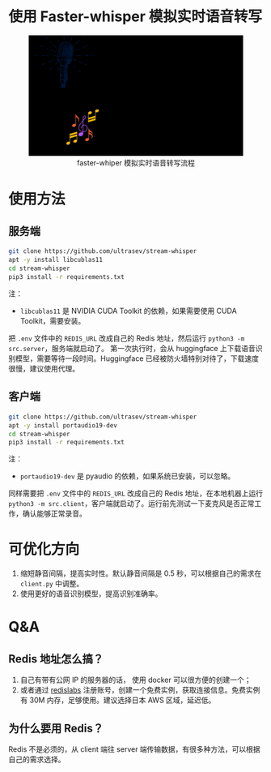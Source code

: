 
# 使用 Faster-whisper 模拟实时语音转写

<figure style="text-align: center; radius:10pt">
    <img src="docs/flow.gif" width=789pt radius=10pt>
    <figcaption style="text-align:center"> faster-whiper 模拟实时语音转写流程 </figcaption>
</figure>


# 使用方法
## 服务端
```bash
git clone https://github.com/ultrasev/stream-whisper
apt -y install libcublas11
cd stream-whisper
pip3 install -r requirements.txt
```

注：
- `libcublas11` 是 NVIDIA CUDA Toolkit 的依赖，如果需要使用 CUDA Toolkit，需要安装。

把 `.env` 文件中的 `REDIS_URL` 改成自己的 Redis 地址，然后运行 `python3 -m src.server`，服务端就启动了。
第一次执行时，会从 huggingface 上下载语音识别模型，需要等待一段时间。Huggingface 已经被防火墙特别对待了，下载速度很慢，建议使用代理。


## 客户端
```bash
git clone https://github.com/ultrasev/stream-whisper
apt -y install portaudio19-dev
cd stream-whisper
pip3 install -r requirements.txt
```

注：
- `portaudio19-dev` 是 pyaudio 的依赖，如果系统已安装，可以忽略。

同样需要把 `.env` 文件中的 `REDIS_URL` 改成自己的 Redis 地址，在本地机器上运行 `python3 -m src.client`，客户端就启动了。运行前先测试一下麦克风是否正常工作，确认能够正常录音。 

# 可优化方向
1. 缩短静音间隔，提高实时性。默认静音间隔是 0.5 秒，可以根据自己的需求在 `client.py` 中调整。
2. 使用更好的语音识别模型，提高识别准确率。

# Q&A
## Redis 地址怎么搞？
1. 自己有带有公网 IP 的服务器的话， 使用 docker 可以很方便的创建一个；
2. 或者通过 [redislabs](https://app.redislabs.com/#/) 注册账号，创建一个免费实例，获取连接信息。免费实例有 30M 内存，足够使用。建议选择日本 AWS 区域，延迟低。

## 为什么要用 Redis？
Redis 不是必须的，从 client 端往 server 端传输数据，有很多种方法，可以根据自己的需求选择。

